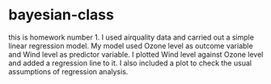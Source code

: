 # bayesian-class

this is homework number 1.
I used airquality data and carried out a simple linear regression model.
My model used Ozone level as outcome variable and Wind level as predictor variable.
I plotted Wind level against Ozone level and added a regression line to it.
I also included a plot to check the usual assumptions of regression analysis.

